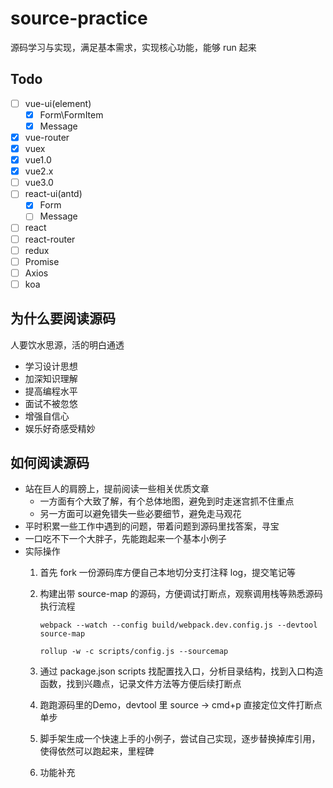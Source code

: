 # source-practice

源码学习与实现，满足基本需求，实现核心功能，能够 run 起来

## Todo

- [ ] vue-ui(element)
  - [x] Form\FormItem
  - [x] Message
- [x] vue-router
- [x] vuex
- [x] vue1.0
- [x] vue2.x
- [ ] vue3.0
- [ ] react-ui(antd)
  - [x] Form
  - [ ] Message
- [ ] react
- [ ] react-router
- [ ] redux
- [ ] Promise
- [ ] Axios
- [ ] koa

## 为什么要阅读源码

人要饮水思源，活的明白通透

- 学习设计思想
- 加深知识理解
- 提高编程水平
- 面试不被忽悠
- 增强自信心
- 娱乐好奇感受精妙

## 如何阅读源码

- 站在巨人的肩膀上，提前阅读一些相关优质文章
  - 一方面有个大致了解，有个总体地图，避免到时走迷宫抓不住重点
  - 另一方面可以避免错失一些必要细节，避免走马观花
- 平时积累一些工作中遇到的问题，带着问题到源码里找答案，寻宝
- 一口吃不下一个大胖子，先能跑起来一个基本小例子
- 实际操作
  1. 首先 fork 一份源码库方便自己本地切分支打注释 log，提交笔记等
  2. 构建出带 source-map 的源码，方便调试打断点，观察调用栈等熟悉源码执行流程

     ```
     webpack --watch --config build/webpack.dev.config.js --devtool source-map

     rollup -w -c scripts/config.js --sourcemap
     ```

  3. 通过 package.json scripts 找配置找入口，分析目录结构，找到入口构造函数，找到兴趣点，记录文件方法等方便后续打断点
  4. 跑跑源码里的Demo，devtool 里 source -> cmd+p 直接定位文件打断点单步
  5. 脚手架生成一个快速上手的小例子，尝试自己实现，逐步替换掉库引用，使得依然可以跑起来，里程碑
  6. 功能补充
